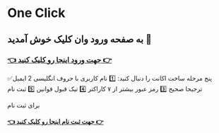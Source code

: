# One Click
## به صفحه ورود وان کلیک خوش آمدید 👋 
### [👈 جهت ورود اینجا رو کلیک کنید 👉](https://god.onelivepc.com)

✅️پنج مرحله ساخت اکانت را دنبال کنید:
1️⃣ نام کاربری با حروف انگلیسی
2️ ایمیل ترجیحا صحیح
3️⃣ رمز عبور بیشتر از ۷ کاراکتر
4️⃣ تیک قبول قوانین
5️⃣ ثبت نام

برای ثبت نام 
#### [👈 جهت ثبت نام اینجا رو کلیک کنید 👉](https://god.onelivepc.com/register?aff=TcVmxbIjz8)
